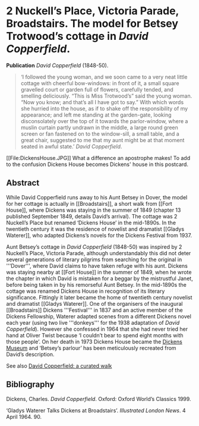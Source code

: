# 2 Nuckell’s Place, Victoria Parade, Broadstairs. The model for Betsey Trotwood’s cottage in _David Copperfield_.

**Publication** _David Copperfield_ (1848-50).

>‘I followed the young woman, and we soon came to a very neat little cottage with cheerful bow-windows: in front of it, a small square gravelled court or garden full of flowers, carefully tended, and smelling deliciously.
“This is Miss Trotwood’s” said the young woman. “Now you know; and that’s all I have got to say.” With which words she hurried into the house, as if to shake off the responsibility of my appearance; and left me standing at the garden-gate, looking disconsolately over the top of it towards the parlor-window, where a muslin curtain partly undrawn in the middle, a large round green screen or fan fastened on to the window-sill, a small table, and a great chair, suggested to me that my aunt might be at that moment seated in awful state.’
_David Copperfield_.

[[File:DickensHouse.JPG]] What a difference an apostrophe makes! To add to the confusion Dickens House becomes Dickens' house in this postcard. 


## Abstract
While David Copperfield runs away to his Aunt Betsey in Dover, the model for her cottage is actually in [[Broadstairs]], a short walk from [[Fort House]], where Dickens was staying in the summer of 1849 (chapter 13 published September 1849, details David’s arrival). The cottage was 2 Nuckell’s Place but renamed ‘Dickens House’ in the mid-1890s. In the twentieth century it was the residence of novelist and dramatist [[Gladys Waterer]], who adapted Dickens’s novels for the Dickens Festival from 1937. 


Aunt Betsey’s cottage in _David Copperfield_ (1848-50) was inspired by 2 Nuckell’s Place, Victoria Parade, although understandably this did not deter several generations of literary pilgrims from searching for the original in '''Dover''', where David claims to have taken refuge with his aunt. Dickens was staying nearby at [[Fort House]] in the summer of 1849, when he wrote the chapter in which David is mistaken for a beggar by the mistrustful Janet, before being taken in by his remorseful Aunt Betsey. In the mid-1890s the cottage was renamed Dickens House in recognition of its literary significance. Fittingly it later became the home of twentieth century novelist and dramatist [[Gladys Waterer]]. One of the organisers of the inaugural [[Broadstairs]] Dickens '''Festival''' in 1837 and an active member of the Dickens Fellowship, Waterer adapted scenes from a different Dickens novel each year (using two live '''donkeys''' for the 1938 adaptation of _David Copperfield_). However she confessed in 1964 that she had never tried her hand at Oliver Twist because ‘I couldn’t bear to spend eight months with those people’. On her death in 1973 Dickens House became the [Dickens Museum](https://www.thanet.gov.uk/info-pages/dickens-house-museum/) and ‘Betsey’s parlour’ has been meticulously recreated from David’s description.

See also [David Copperfield: a curated walk](/david-copperfield-curated-walk)

## Bibliography
Dickens, Charles. _David Copperfield_. Oxford: Oxford World’s Classics 1999.

‘Gladys Waterer Talks Dickens at Broadstairs’. _Illustrated London News_. 4 April 1964. 90.
